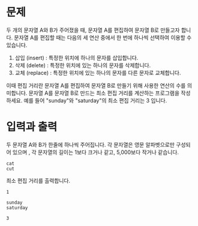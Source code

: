 # 문제

두 개의 문자열 A와 B가 주어졌을 때, 문자열 A를 편집하여 문자열 B로 만들고자 합니다. 문자열 A를 편집할 때는 다음의 세 연산 중에서 한 번에 하나씩 선택하여 이용할 수 있습니다.

1. 삽입 (insert) : 특정한 위치에 하나의 문자를 삽입합니다.
2. 삭제 (delete) : 특정한 위치에 있는 하나의 문자를 삭제합니다.
3. 교체 (replace) : 특정한 위치에 있는 하나의 문자를 다른 문자로 교체합니다.

이때 편집 거리란 문자열 A를 편집하여 문자열 B로 만들기 위해 사용한 연산의 수를 의미합니다. 문자열 A를 문자열 B로 만드는 최소 편집 거리를 계산하는 프로그램을 작성하세요. 예를 들어 "sunday"와 "saturday"의 최소 편집 거리는 3 입니다.

# 입력과 출력

두 문자열 A와 B가 한줄에 하나씩 주어집니다.
각 문자열은 영문 알파벳으로만 구성되어 있으며 , 각 문자열의 길이는 1보다 크거나 같고, 5,000보다 작거나 같습니다.

```
cat
cut
```

최소 편집 거리를 출력합니다.

```
1
```

```
sunday
saturday
```

```
3
```
